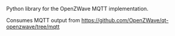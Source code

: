 Python library for the OpenZWave MQTT implementation.

Consumes MQTT output from https://github.com/OpenZWave/qt-openzwave/tree/mqtt